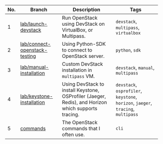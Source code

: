 |No.|Branch|Description|Tags|
|-|-|-|-|
|1|[lab/launch-devstack](https://github.com/cuongpiger/openstack/tree/lab/launch-devstack)|Run OpenStack using DevStack on VirtualBox, or Multipass.|`devstack`, `multipass`, `virtualbox`|
|2|[lab/connect-openstack-testing](https://github.com/cuongpiger/openstack/tree/lab/connect-openstack-testing)|Using Python-SDK to connect to OpenStack server.|`python`, `sdk`|
|3|[lab/manual-installation](https://github.com/cuongpiger/openstack/tree/lab/manual-installation)|Custom DevStack installation in `multipass` VM.|`devstack`, `manual`, `multipass`|
|4|[lab/keystone-installation](https://github.com/cuongpiger/openstack/tree/lab/keystone-installation)|Using DevStack to install Keystone, OSProfiler (Jaeger, Redis), and Horizon which supports tracing.|`devstack`, `osprofiler`, `keystone`, `horizon`, `jaeger`, `tracing`, `multipass`|
|5|[commands](https://github.com/cuongpiger/openstack/blob/commands/README.md)|The OpenStack commands that I often use.|`cli`|
